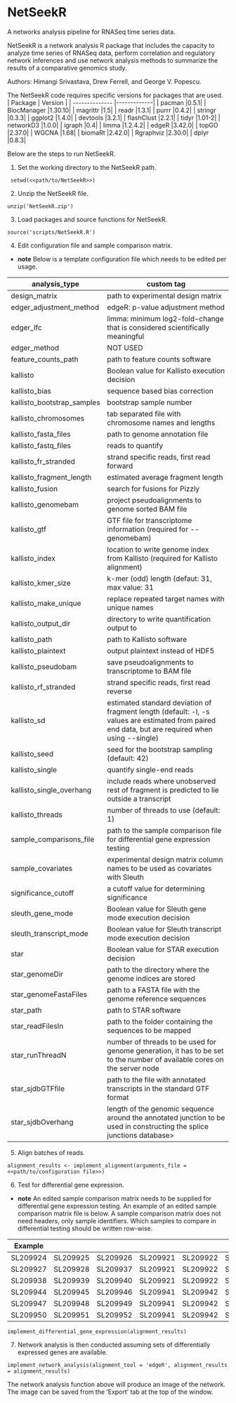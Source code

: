 # NetSeekR

A networks analysis pipeline for RNASeq time series data.

NetSeekR is a network analysis R package that includes the capacity to analyze time series of RNASeq data, perform correlation and regulatory network inferences and use network analysis methods to summarize the results of a comparative genomics study. 

Authors: Himangi Srivastava, Drew Ferrell, and George V. Popescu.

The NetSeekR code requires specific versions for packages that are used.  
| Package        | Version     |
| -------------- |-------------| 
| pacman         |0.5.1|
| BiocManager    |1.30.10|
| magrittr       |1.5|
| readr          |1.3.1|
| purrr          |0.4.2|
| stringr        |0.3.3|
| ggplot2        |1.4.0|
| devtools       |3.2.1|
| flashClust     |2.2.1|
| tidyr          |1.01-2|
| networkD3      |1.0.0|
| igraph         |0.4|
| limma          |1.2.4.2|
| edgeR          |3.42.0|
| topGO          |2.37.0|
| WGCNA          |1.68|
| biomaRt        |2.42.0|
| Rgraphviz      |2.30.0|
| dplyr          |0.8.3|

Below are the steps to run NetSeekR.

1. Set the working directory to the NetSeekR path. 

` setwd(<<path/to/NetSeekR>>)`

2. Unzip the NetSeekR file.  

`unzip('NetSeekR.zip')`  

3. Load packages and source functions for NetSeekR.  

`source('scripts/NetSeekR.R')`  

4. Edit configuration file and sample comparison matrix.

 * **note** Below is a template configuration file which needs to be edited per usage.
 
 
 | analysis_type	 | custom tag | 
 | --------------  |-------------| 
 | design_matrix	 | path to experimental design matrix | 
 | edger_adjustment_method	 | edgeR: p-value adjustment method | 
 | edger_lfc	 | limma: minimum log2-fold-change that is considered scientifically meaningful | 
 | edger_method	 | NOT USED | 
 | feature_counts_path	 | path to feature counts software | 
 | kallisto	 | Boolean value for Kallisto execution decision | 
 | kallisto_bias	 | sequence based bias correction | 
 | kallisto_bootstrap_samples	 | bootstrap sample number | 
 | kallisto_chromosomes	 | tab separated file with chromosome names and lengths | 
 | kallisto_fasta_files	 | path to genome annotation file | 
 | kallisto_fastq_files	 | reads to quantify | 
 | kallisto_fr_stranded	 | strand specific reads, first read forward | 
 | kallisto_fragment_length	 | estimated average fragment length | 
 | kallisto_fusion	 | search for fusions for Pizzly | 
 | kallisto_genomebam	 | project pseudoalignments to genome sorted BAM file | 
 | kallisto_gtf	 | GTF file for transcriptome information (required for --genomebam) | 
 | kallisto_index	 | location to write genome index from Kallisto (required for Kallisto alignment) | 
 | kallisto_kmer_size	 | k-mer (odd) length (defaut: 31, max value: 31 | 
 | kallisto_make_unique	 | replace repeated target names with unique names | 
 | kallisto_output_dir	 | directory to write quantification output to | 
 | kallisto_path	 | path to Kallisto software | 
 | kallisto_plaintext	 | output plaintext instead of HDF5 | 
 | kallisto_pseudobam	 | save pseudoalignments to transcriptome to BAM file | 
 | kallisto_rf_stranded	 | strand specific reads, first read reverse | 
 | kallisto_sd	 | estimated standard deviation of fragment length (default: -l, -s values are estimated from paired end data, but are required when using --single) | 
 | kallisto_seed	 | seed for the bootstrap sampling (default: 42) | 
 | kallisto_single	 | quantify single-end reads | 
 | kallisto_single_overhang	 | include reads where unobserved rest of fragment is predicted to lie outside a transcript | 
 | kallisto_threads	 | number of threads to use (default: 1) | 
 | sample_comparisons_file	 | path to the sample comparison file for differential gene expression testing | 
 | sample_covariates	 | experimental design matrix column names to be used as covariates with Sleuth | 
 | significance_cutoff	 | a cutoff value for determining significance | 
 | sleuth_gene_mode	 | Boolean value for Sleuth gene mode execution decision | 
 | sleuth_transcript_mode	 | Boolean value for Sleuth transcript mode execution decision | 
 | star	 | Boolean value for STAR execution decision | 
 | star_genomeDir	 | path to the directory where the genome indices are stored | 
 | star_genomeFastaFiles	 | path to a FASTA file with the genome reference sequences | 
 | star_path	 | path to STAR software | 
 | star_readFilesIn	 | path to the folder containing the sequences to be mapped | 
 | star_runThreadN	 | number of threads to be used for genome generation, it has to be set to the number of available cores on the server node | 
 | star_sjdbGTFfile	 | path to the file with annotated transcripts in the standard GTF format | 
 | star_sjdbOverhang	 | length of the genomic sequence around the annotated junction to be used in constructing the splice junctions database> | 



5. Align batches of reads.

`alignment_results <- implement_alignment(arguments_file = <<path/to/configuration file>>)`

6. Test for differential gene expression.

 * **note** An edited sample comparison matrix needs to be supplied for differential gene expression testing. An example of an edited sample comparison matrix file is below. A sample comparison matrix does not need headers, only sample identifiers. Which samples to compare in differential testing should be written row-wise. 
 
|Example | | | | | |
| --------------  |-------------| --------------  |-------------| --------------  |-------------|
|SL209924    |SL209925    |SL209926    |SL209921    |SL209922    |SL209923|
|SL209927    |SL209928    |SL209937    |SL209921    |SL209922    |SL209923|
|SL209938    |SL209939    |SL209940    |SL209921    |SL209922    |SL209923|
|SL209944    |SL209945    |SL209946    |SL209941    |SL209942    |SL209943|
|SL209947    |SL209948    |SL209949    |SL209941    |SL209942    |SL209943|
|SL209950    |SL209951    |SL209952    |SL209941    |SL209942    |SL209943|

 
`implement_differential_gene_expression(alignment_results)`
 
 7. Network analysis is then conducted assuming sets of differentially expressed genes are available.
 
 `implement_network_analysis(alignment_tool = 'edgeR', alignment_results = alignment_results)`
 
 The network analysis function above will produce an image of the network. The image can be saved from the ‘Export’ tab at the top of the window.
